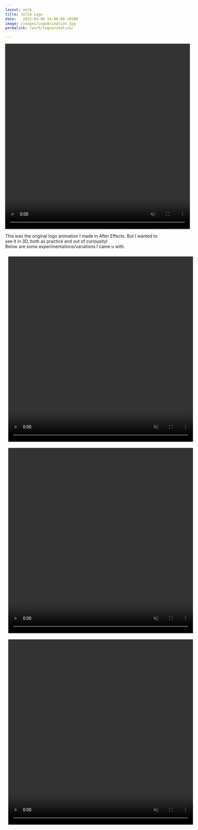 ```yaml
---
layout: work
title: Jelle Logo
date:   2022-03-06 14:00:00 +0100
image: /images/LogoAnimation.jpg
permalink: /work/logoanimation/

---
```


<p align="center">
<video width="600" height="600" frameborder="0" autoplay muted loop class="post video">
  <source src="/images/Jelle_Logo_Flat_small.mp4" type="video/mp4">
</video>
</p>

This was the original logo animation I made in After Effects. But I wanted to see it in 3D, both as practice and out of curiousity!  
Below are some experimentations/variations I came u with.

<p align="center" >
  <video width="600" height="600" frameborder="0" autoplay muted loop class="post" style="margin:10px">
    <source src="/images/Jelle_Logo_GlassColors_small.mp4" type="video/mp4">
  </video> 
  <video width="600" height="600" frameborder="0" autoplay muted loop class="post" style="margin:10px">
    <source src="/images/Jelle_Logo_GlassParticles_small.mp4" type="video/mp4">
  </video> 
  <video width="600" height="600" frameborder="0" autoplay muted loop class="post" style="margin:10px">
    <source src="/images/Jelle_Logo_GlassLines_small.mp4" type="video/mp4">
  </video>
</p>
